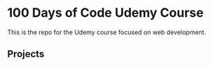 # 100 Days of Code Udemy Course 
This is the repo for the Udemy course focused on web development.

## Projects

